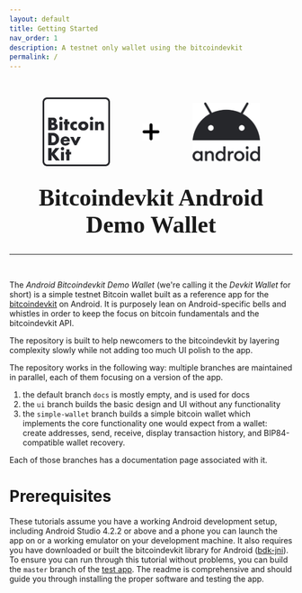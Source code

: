 ```yaml
---
layout: default
title: Getting Started
nav_order: 1
description: A testnet only wallet using the bitcoindevkit
permalink: /
---
```


<link rel="preconnect" href="https://fonts.googleapis.com">
<link rel="preconnect" href="https://fonts.gstatic.com" crossorigin>
<link href="https://fonts.googleapis.com/css2?family=JetBrains+Mono:wght@500&display=swap" rel="stylesheet"> 
<link rel="stylesheet" href="./styles.css">

<br/>
<!-- logos -->
<div style="display: flex; justify-content: space-evenly; align-items: center; margin-top: 1rem;">
  <!-- <p>➕</p> -->
  <img id="bitcoindevkit-logo" src="./images/header/bitcoindevkit.svg" width="120px" />
  <img id="plus-sign-1" src="./images/header/plus.png" width="30px" height="30px"/>
  <!-- <p>➕</p> -->
  <img id="android-logo" src="./images/header/android.svg" width="120px" />
</div>

<center>
  <h1 style="font-size: 42px !important; font-family: 'JetBrains Mono'; margin-top: 2rem">Bitcoindevkit Android<br>Demo Wallet</h1>
  <hr>
  <br/>
</center>

The _Android Bitcoindevkit Demo Wallet_ (we're calling it the _Devkit Wallet_ for short) is a simple testnet Bitcoin wallet built as a reference app for the [bitcoindevkit](https://github.com/bitcoindevkit) on Android. It is purposely lean on Android-specific bells and whistles in order to keep the focus on bitcoin fundamentals and the bitcoindevkit API.

The repository is built to help newcomers to the bitcoindevkit by layering complexity slowly while not adding too much UI polish to the app.

The repository works in the following way: multiple branches are maintained in parallel, each of them focusing on a version of the app.
1. the default branch `docs` is mostly empty, and is used for docs
2. the `ui` branch builds the basic design and UI without any functionality
3. the `simple-wallet` branch builds a simple bitcoin wallet which implements the core functionality one would expect from a wallet: create addresses, send, receive, display transaction history, and BIP84-compatible wallet recovery.

Each of those branches has a documentation page associated with it.

# Prerequisites
These tutorials assume you have a working Android development setup, including Android Studio 4.2.2 or above and a phone you can launch the app on or a working emulator on your development machine. It also requires you have downloaded or built the bitcoindevkit library for Android ([bdk-jni](https://github.com/bitcoindevkit/bdk-jni)). To ensure you can run through this tutorial without problems, you can build the `master` branch of the [test app](https://github.com/thunderbiscuit/android-bdk-development-testapp). The readme is comprehensive and should guide you through installing the proper software and testing the app.

